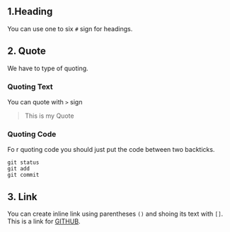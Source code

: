 ## 1.Heading
You can use one to six `#` sign for headings. 

## 2. Quote
We have to type of quoting. 

### Quoting Text
You can quote with `>` sign

> This is my Quote

### Quoting Code
Fo r quoting code you should just put the code between two backticks.

```
git status
git add
git commit
```

## 3. Link
You can create inline link using parentheses `()`  and shoing its text with `[]`.
This is a link for [GITHUB](www.github.com).
